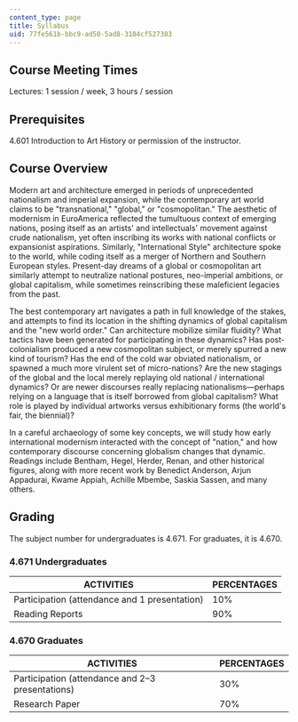 ```yaml
---
content_type: page
title: Syllabus
uid: 77fe561b-bbc9-ad50-5ad8-3104cf527383
---
```


Course Meeting Times
--------------------

Lectures: 1 session / week, 3 hours / session

Prerequisites
-------------

4.601 Introduction to Art History or permission of the instructor.

Course Overview
---------------

Modern art and architecture emerged in periods of unprecedented nationalism and imperial expansion, while the contemporary art world claims to be "transnational," "global," or "cosmopolitan." The aesthetic of modernism in EuroAmerica reflected the tumultuous context of emerging nations, posing itself as an artists' and intellectuals' movement against crude nationalism, yet often inscribing its works with national conflicts or expansionist aspirations. Similarly, "International Style" architecture spoke to the world, while coding itself as a merger of Northern and Southern European styles. Present-day dreams of a global or cosmopolitan art similarly attempt to neutralize national postures, neo-imperial ambitions, or global capitalism, while sometimes reinscribing these maleficient legacies from the past.

The best contemporary art navigates a path in full knowledge of the stakes, and attempts to find its location in the shifting dynamics of global capitalism and the "new world order." Can architecture mobilize similar fluidity? What tactics have been generated for participating in these dynamics? Has post-colonialism produced a new cosmopolitan subject, or merely spurred a new kind of tourism? Has the end of the cold war obviated nationalism, or spawned a much more virulent set of micro-nations? Are the new stagings of the global and the local merely replaying old national / international dynamics? Or are newer discourses really replacing nationalisms—perhaps relying on a language that is itself borrowed from global capitalism? What role is played by individual artworks versus exhibitionary forms (the world's fair, the biennial)?

In a careful archaeology of some key concepts, we will study how early international modernism interacted with the concept of "nation," and how contemporary discourse concerning globalism changes that dynamic. Readings include Bentham, Hegel, Herder, Renan, and other historical figures, along with more recent work by Benedict Anderson, Arjun Appadurai, Kwame Appiah, Achille Mbembe, Saskia Sassen, and many others.

Grading
-------

The subject number for undergraduates is 4.671. For graduates, it is 4.670.

### 4.671 Undergraduates

| ACTIVITIES | PERCENTAGES |
| --- | --- |
| Participation (attendance and 1 presentation) | 10% |
| Reading Reports | 90% 

### 4.670 Graduates

| ACTIVITIES | PERCENTAGES |
| --- | --- |
| Participation (attendance and 2–3 presentations) | 30% |
| Research Paper | 70%